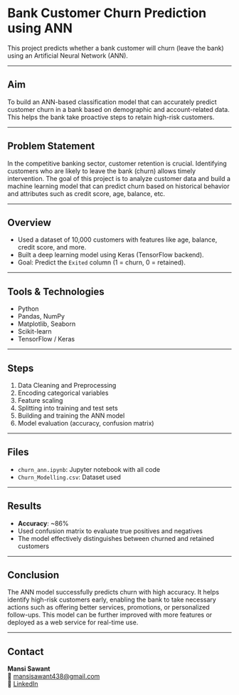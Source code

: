 # Bank Customer Churn Prediction using ANN

This project predicts whether a bank customer will churn (leave the bank) using an Artificial Neural Network (ANN).

---

##  Aim

To build an ANN-based classification model that can accurately predict customer churn in a bank based on demographic and account-related data. This helps the bank take proactive steps to retain high-risk customers.

---

##  Problem Statement

In the competitive banking sector, customer retention is crucial. Identifying customers who are likely to leave the bank (churn) allows timely intervention. The goal of this project is to analyze customer data and build a machine learning model that can predict churn based on historical behavior and attributes such as credit score, age, balance, etc.

---

##  Overview

- Used a dataset of 10,000 customers with features like age, balance, credit score, and more.
- Built a deep learning model using Keras (TensorFlow backend).
- Goal: Predict the `Exited` column (1 = churn, 0 = retained).

---

##  Tools & Technologies

- Python
- Pandas, NumPy
- Matplotlib, Seaborn
- Scikit-learn
- TensorFlow / Keras

---

##  Steps

1. Data Cleaning and Preprocessing
2. Encoding categorical variables
3. Feature scaling
4. Splitting into training and test sets
5. Building and training the ANN model
6. Model evaluation (accuracy, confusion matrix)

---

##  Files

- `churn_ann.ipynb`: Jupyter notebook with all code
- `Churn_Modelling.csv`: Dataset used

---

## Results

- **Accuracy**: ~86%
- Used confusion matrix to evaluate true positives and negatives
- The model effectively distinguishes between churned and retained customers

---

##  Conclusion

The ANN model successfully predicts churn with high accuracy. It helps identify high-risk customers early, enabling the bank to take necessary actions such as offering better services, promotions, or personalized follow-ups. This model can be further improved with more features or deployed as a web service for real-time use.

---

##  Contact

**Mansi Sawant**  
📧 mansisawant438@gmail.com  
🔗 [LinkedIn](https://www.linkedin.com/in/s-mansi/)
